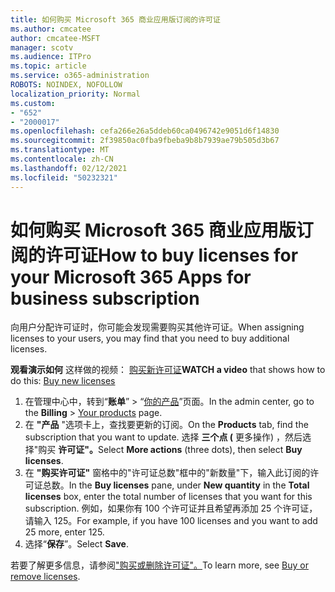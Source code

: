 ```yaml
---
title: 如何购买 Microsoft 365 商业应用版订阅的许可证
ms.author: cmcatee
author: cmcatee-MSFT
manager: scotv
ms.audience: ITPro
ms.topic: article
ms.service: o365-administration
ROBOTS: NOINDEX, NOFOLLOW
localization_priority: Normal
ms.custom:
- "652"
- "2000017"
ms.openlocfilehash: cefa266e26a5ddeb60ca0496742e9051d6f14830
ms.sourcegitcommit: 2f39850ac0fba9fbeba9b8b7939ae79b505d3b67
ms.translationtype: MT
ms.contentlocale: zh-CN
ms.lasthandoff: 02/12/2021
ms.locfileid: "50232321"
---
```

# <a name="how-to-buy-licenses-for-your-microsoft-365-apps-for-business-subscription"></a><span data-ttu-id="6bae4-102">如何购买 Microsoft 365 商业应用版订阅的许可证</span><span class="sxs-lookup"><span data-stu-id="6bae4-102">How to buy licenses for your Microsoft 365 Apps for business subscription</span></span>

<span data-ttu-id="6bae4-103">向用户分配许可证时，你可能会发现需要购买其他许可证。</span><span class="sxs-lookup"><span data-stu-id="6bae4-103">When assigning licenses to your users, you may find that you need to buy additional licenses.</span></span>

<span data-ttu-id="6bae4-104">**观看演示如何** 这样做的视频： [购买新许可证](https://go.microsoft.com/fwlink/p/?linkid=2154857)</span><span class="sxs-lookup"><span data-stu-id="6bae4-104">**WATCH a video** that shows how to do this: [Buy new licenses](https://go.microsoft.com/fwlink/p/?linkid=2154857)</span></span>
  
1. <span data-ttu-id="6bae4-105">在管理中心中，转到“**账单**” > “[你的产品](https://go.microsoft.com/fwlink/p/?linkid=842054)”页面。</span><span class="sxs-lookup"><span data-stu-id="6bae4-105">In the admin center, go to the **Billing** > [Your products](https://go.microsoft.com/fwlink/p/?linkid=842054) page.</span></span>
2. <span data-ttu-id="6bae4-106">在 **"产品** "选项卡上，查找要更新的订阅。</span><span class="sxs-lookup"><span data-stu-id="6bae4-106">On the **Products** tab, find the subscription that you want to update.</span></span> <span data-ttu-id="6bae4-107">选择 **三个点 (** 更多操作) ，然后选择"购买 **许可证"。**</span><span class="sxs-lookup"><span data-stu-id="6bae4-107">Select **More actions** (three dots), then select **Buy licenses**.</span></span>
3. <span data-ttu-id="6bae4-108">在 **"购买许可证"** 窗格中的"许可证总数"框中的"新数量"下，输入此订阅的许可证总数。</span><span class="sxs-lookup"><span data-stu-id="6bae4-108">In the **Buy licenses** pane, under **New quantity** in the **Total licenses** box, enter the total number of licenses that you want for this subscription.</span></span> <span data-ttu-id="6bae4-109">例如，如果你有 100 个许可证并且希望再添加 25 个许可证，请输入 125。</span><span class="sxs-lookup"><span data-stu-id="6bae4-109">For example, if you have 100 licenses and you want to add 25 more, enter 125.</span></span>
4. <span data-ttu-id="6bae4-110">选择“**保存**”。</span><span class="sxs-lookup"><span data-stu-id="6bae4-110">Select **Save**.</span></span>

<span data-ttu-id="6bae4-111">若要了解更多信息，请参阅["购买或删除许可证"。](https://docs.microsoft.com/microsoft-365/commerce/licenses/buy-licenses)</span><span class="sxs-lookup"><span data-stu-id="6bae4-111">To learn more, see [Buy or remove licenses](https://docs.microsoft.com/microsoft-365/commerce/licenses/buy-licenses).</span></span>